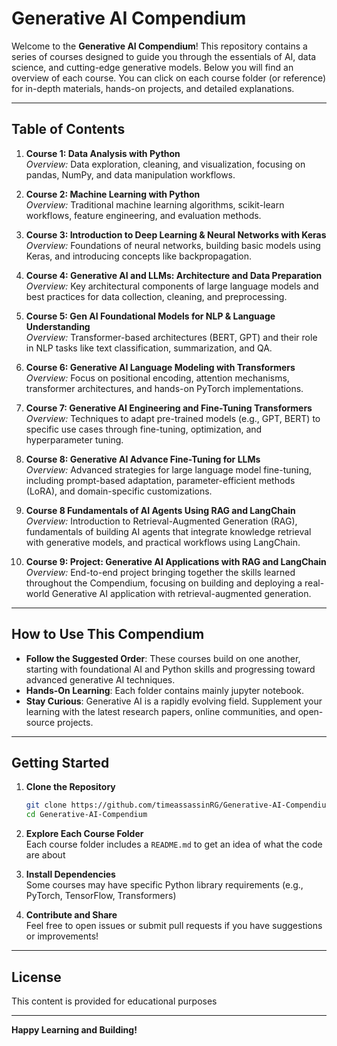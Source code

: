# Generative AI Compendium

Welcome to the **Generative AI Compendium**! This repository contains a series of courses designed to guide you through the essentials of AI, data science, and cutting-edge generative models. Below you will find an overview of each course. You can click on each course folder (or reference) for in-depth materials, hands-on projects, and detailed explanations.

---

## Table of Contents

1. **Course 1: Data Analysis with Python**  
   *Overview:* Data exploration, cleaning, and visualization, focusing on pandas, NumPy, and data manipulation workflows.

2. **Course 2: Machine Learning with Python**  
   *Overview:* Traditional machine learning algorithms, scikit-learn workflows, feature engineering, and evaluation methods.

3. **Course 3: Introduction to Deep Learning & Neural Networks with Keras** 
   *Overview:* Foundations of neural networks, building basic models using Keras, and introducing concepts like backpropagation.

4. **Course 4: Generative AI and LLMs: Architecture and Data Preparation**  
    *Overview:* Key architectural components of large language models and best practices for data collection, cleaning, and preprocessing.

5. **Course 5: Gen AI Foundational Models for NLP & Language Understanding**  
    *Overview:* Transformer-based architectures (BERT, GPT) and their role in NLP tasks like text classification, summarization, and QA.

6. **Course 6: Generative AI Language Modeling with Transformers**  
    *Overview:* Focus on positional encoding, attention mechanisms, transformer architectures, and hands-on PyTorch implementations.

7. **Course 7: Generative AI Engineering and Fine-Tuning Transformers**  
    *Overview:* Techniques to adapt pre-trained models (e.g., GPT, BERT) to specific use cases through fine-tuning, optimization, and hyperparameter tuning.

7. **Course 8: Generative AI Advance Fine-Tuning for LLMs**  
    *Overview:* Advanced strategies for large language model fine-tuning, including prompt-based adaptation, parameter-efficient methods (LoRA), and domain-specific customizations.

8. **Course 8 Fundamentals of AI Agents Using RAG and LangChain**  
    *Overview:* Introduction to Retrieval-Augmented Generation (RAG), fundamentals of building AI agents that integrate knowledge retrieval with generative models, and practical workflows using LangChain.

16. **Course 9: Project: Generative AI Applications with RAG and LangChain**  
    *Overview:* End-to-end project bringing together the skills learned throughout the Compendium, focusing on building and deploying a real-world Generative AI application with retrieval-augmented generation.

---

## How to Use This Compendium

- **Follow the Suggested Order**: These courses build on one another, starting with foundational AI and Python skills and progressing toward advanced generative AI techniques.
- **Hands-On Learning**: Each folder contains mainly jupyter notebook.
- **Stay Curious**: Generative AI is a rapidly evolving field. Supplement your learning with the latest research papers, online communities, and open-source projects.

---

## Getting Started

1. **Clone the Repository**  
   ```bash
   git clone https://github.com/timeassassinRG/Generative-AI-Compendium.git
   cd Generative-AI-Compendium
   ```
2. **Explore Each Course Folder**  
   Each course folder includes a `README.md` to get an idea of what the code are about

3. **Install Dependencies**  
   Some courses may have specific Python library requirements (e.g., PyTorch, TensorFlow, Transformers)

4. **Contribute and Share**  
   Feel free to open issues or submit pull requests if you have suggestions or improvements!

---

## License

This content is provided for educational purposes

---

**Happy Learning and Building!**
